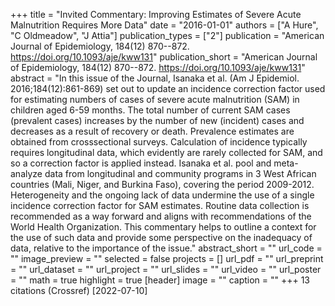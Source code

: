 +++
title = "Invited Commentary: Improving Estimates of Severe Acute Malnutrition Requires More Data"
date = "2016-01-01"
authors = ["A Hure", "C Oldmeadow", "J Attia"]
publication_types = ["2"]
publication = "American Journal of Epidemiology, 184(12) 870--872. https://doi.org/10.1093/aje/kww131"
publication_short = "American Journal of Epidemiology, 184(12) 870--872. https://doi.org/10.1093/aje/kww131"
abstract = "In this issue of the Journal, Isanaka et al. (Am J Epidemiol. 2016;184(12):861-869) set out to update an incidence correction factor used for estimating numbers of cases of severe acute malnutrition (SAM) in children aged 6-59 months. The total number of current SAM cases (prevalent cases) increases by the number of new (incident) cases and decreases as a result of recovery or death. Prevalence estimates are obtained from crosssectional surveys. Calculation of incidence typically requires longitudinal data, which evidently are rarely collected for SAM, and so a correction factor is applied instead. Isanaka et al. pool and meta-analyze data from longitudinal and community programs in 3 West African countries (Mali, Niger, and Burkina Faso), covering the period 2009-2012. Heterogeneity and the ongoing lack of data undermine the use of a single incidence correction factor for SAM estimates. Routine data collection is recommended as a way forward and aligns with recommendations of the World Health Organization. This commentary helps to outline a context for the use of such data and provide some perspective on the inadequacy of data, relative to the importance of the issue."
abstract_short = ""
url_code = ""
image_preview = ""
selected = false
projects = []
url_pdf = ""
url_preprint = ""
url_dataset = ""
url_project = ""
url_slides = ""
url_video = ""
url_poster = ""
math = true
highlight = true
[header]
image = ""
caption = ""
+++
13 citations (Crossref) [2022-07-10]
